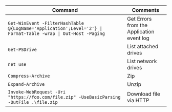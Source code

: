 |Command|Comments|
|---|---|
|`Get-WinEvent -FilterHashTable @{LogName='Application';Level='2'} \| Format-Table -wrap \| Out-Host -Paging`|Get Errors from the Application event log|
|`Get-PSDrive`|List attached drives|
|`net use`|List network drives|
|`Compress-Archive`|Zip|
|`Expand-Archive`|Unzip|
|`Invoke-WebRequest -Uri "https://foo.com/file.zip" -UseBasicParsing -OutFile .\file.zip`|Download file via HTTP|
